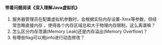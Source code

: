 #### 带着问题阅读《深入理解Java虚拟机》

1. 服务器管理员在配置虚拟机参数时，会根据实际内存设置-Xmx等参数，但经常忽略直接内存 ，使得各个内存区域总和大于物理内存限制，这么离谱嘛？
2. 怎么区分内存泄漏(Memory Leak)还是内存溢出(Memory Overflow)？
3. 有哪些flag可以用jinfo进行动态修改？